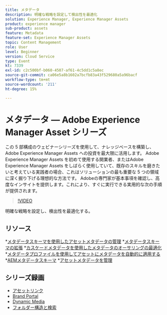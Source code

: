 ```yaml
---
title: メタデータ
description: 明確な戦略を設定して検出性を最適化
solution: Experience Manager, Experience Manager Assets
product: experience manager
sub-product: assets
feature: Metadata
feature-set: Experience Manager Assets
topic: Content Management
role: User
level: Beginner
version: Cloud Service
type: Event
kt: 7339
exl-id: c2c500bf-b060-4507-af61-4c5dd1c5a8ec
source-git-commit: ca06e5a8b1602a7bcfb83a43f529680a5a96bacf
workflow-type: tm+mt
source-wordcount: '211'
ht-degree: 15%

---
```


# メタデータ — Adobe Experience Manager Asset シリーズ

この 5 部構成のウェビナーシリーズを使用して、ナレッジベースを構築し、Adobe Experience Manager Assets への投資を最大限に活用します。 Adobe Experience Manager Assets を初めて使用する開業者、またはAdobe Experience Manager Assets をしばらく使用していて、既存のスキルを磨きたいと考えている実践者の場合、これはソリューションの最も重要な 5 つの領域に深く掘り下げる理想的な方法です。 Adobeの専門家が基本事項を確認し、高度なインサイトを提供します。これにより、すぐに実行できる実用的な次の手順が提供されます。

>[!VIDEO](https://video.tv.adobe.com/v/332134/?quality=12&learn=on&hidetitle=true)

明確な戦略を設定し、検出性を最適化する。

## リソース

*[メタデータスキーマを使用したアセットメタデータの管理](https://experienceleague.adobe.com/docs/experience-manager-learn/assets/authoring/metadata.html)
*[メタデータスキーマの拡張](https://experienceleague.adobe.com/docs/experience-manager-learn/assets/configuring/metadata-schemas.html?lang=ja)
*[カスケードメタデータを使用したメタデータのオーサリングの最適化](https://experienceleague.adobe.com/docs/experience-manager-learn/assets/metadata/cascade-metadata-feature-video-use.html?lang=ja)
*[メタデータプロファイルを使用してアセットにメタデータを自動的に適用する](https://experienceleague.adobe.com/docs/experience-manager-learn/assets/configuring/metadata-profiles.html?lang=ja)
*[AEMメタデータスキーマ](https://experienceleague.adobe.com/docs/experience-manager-65/assets/administer/metadata-schemas.html?lang=en#administer)
*[アセットメタデータを管理](https://experienceleague.adobe.com/docs/experience-manager-65/assets/using/metadata.html?lang=en#RegisteringacustomnamespacewithinAEM)

## シリーズ録画

* [アセットリンク](asset-link.md)
* [Brand Portal](brand-portal.md)
* [Dynamic Media](dynamic-media.md)
* [フォルダー構造と検索](folder-structure-search.md)
